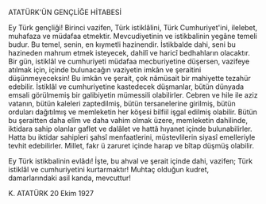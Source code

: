 ATATÜRK'ÜN GENÇLİĞE HİTABESİ

Ey Türk gençliği! Birinci vazifen, Türk istiklâlini, Türk Cumhuriyet'ini, ilelebet, muhafaza ve müdafaa etmektir.
Mevcudiyetinin ve istikbalinin yegâne temeli budur. Bu temel, senin, en kıymetli hazinendir. İstikbalde dahi, seni bu hazineden mahrum etmek isteyecek, dahilî ve haricî bedhahların olacaktır. Bir gün, istiklâl ve cumhuriyeti müdafaa mecburiyetine düşersen, vazifeye atılmak için, içinde bulunacağın vaziyetin imkân ve şeraitini düşünmeyeceksin! Bu imkân ve şerait, çok nâmüsait bir mahiyette tezahür edebilir. İstiklâl ve cumhuriyetine kastedecek düşmanlar, bütün dünyada emsali görülmemiş bir galibiyetin mümessili olabilirler. Cebren ve hile ile aziz vatanın, bütün kaleleri zaptedilmiş, bütün tersanelerine girilmiş, bütün orduları dağıtılmış ve memleketin her köşesi bilfiil işgal edilmiş olabilir. Bütün bu şeraitten daha elîm ve daha vahim olmak üzere, memleketin dahilinde, iktidara sahip olanlar gaflet ve dalâlet ve hattâ hıyanet içinde bulunabilirler. Hatta bu iktidar sahipleri şahsî menfaatlerini, müstevlilerin siyasî emelleriyle tevhit edebilirler. Millet, fakr ü zaruret içinde harap ve bîtap düşmüş olabilir.

Ey Türk istikbalinin evlâdı! İşte, bu ahval ve şerait içinde dahi, vazifen; Türk istiklâl ve cumhuriyetini kurtarmaktır! Muhtaç olduğun kudret, damarlarındaki asil kanda, mevcuttur!

K. ATATÜRK
20 Ekim 1927
